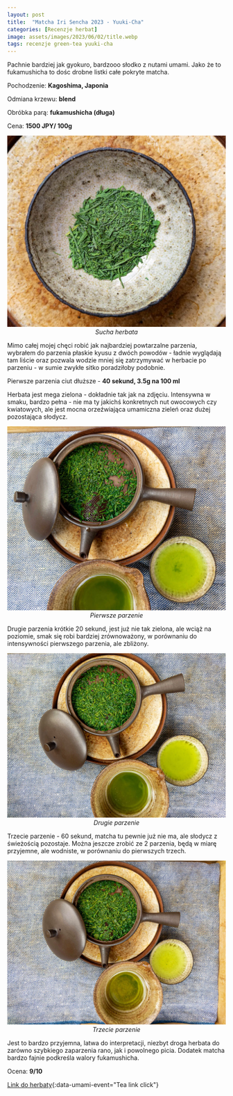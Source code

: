 ```yaml
---
layout: post
title:  "Matcha Iri Sencha 2023 - Yuuki-Cha"
categories: [Recenzje herbat]
image: assets/images/2023/06/02/title.webp
tags: recenzje green-tea yuuki-cha
---
```


Pachnie bardziej jak gyokuro, bardzooo słodko z nutami umami. Jako że to fukamushicha to dośc drobne listki całe pokryte matcha.

Pochodzenie: **Kagoshima, Japonia**

Odmiana krzewu: **blend**

Obróbka parą: **fukamushicha (długa)**

Cena: **1500 JPY/ 100g** 

<p align="center">
  <img alt="Sucha herbata" src="/assets/images/2023/06/02/title.webp" width="700">
  <br>
    <em><i>Sucha herbata </i></em>
</p>

Mimo całej mojej chęci robić jak najbardziej powtarzalne parzenia, wybrałem do parzenia płaskie kyusu z dwóch powodów - ładnie wyglądają tam liście oraz pozwala wodzie mniej się zatrzymywać w herbacie po parzeniu - w sumie zwykłe sitko poradziłoby podobnie.

Pierwsze parzenia ciut dłuższe - **40 sekund, 3.5g na 100 ml**

Herbata jest mega zielona - dokładnie tak jak na zdjęciu. Intensywna w smaku, bardzo pełna - nie ma ty jakichś konkretnych nut owocowych czy kwiatowych, ale jest mocna orzeźwiająca umamiczna zieleń oraz dużej pozostająca słodycz.

<p align="center">
  <img alt="pierwsze parzenie" src="/assets/images/2023/06/02/2.webp" width="700">
  <br>
    <em><i>Pierwsze parzenie </i></em>
</p>

Drugie parzenia krótkie 20 sekund, jest już nie tak zielona, ale wciąż na poziomie, smak się robi bardziej zrównoważony, w porównaniu do intensywności pierwszego parzenia, ale zbliżony.

<p align="center">
  <img alt="trzecie parzenie" src="/assets/images/2023/06/02/3.webp" width="700">
  <br>
    <em><i>Drugie parzenie </i></em>
</p>

Trzecie parzenie - 60 sekund, matcha tu pewnie już nie ma, ale słodycz z świeżością pozostaje. Można jeszcze zrobić ze 2 parzenia, będą w miarę przyjemne, ale wodniste, w porównaniu do pierwszych trzech.

<p align="center">
  <img alt="trzecie parzenie" src="/assets/images/2023/06/02/4.webp" width="700">
  <br>
    <em><i>Trzecie parzenie </i></em>
</p>

Jest to bardzo przyjemna, latwa do interpretacji, niezbyt droga herbata do zarówno szybkiego zaparzenia rano, jak i powolnego picia. Dodatek matcha bardzo fajnie podkreśla walory fukamushicha.

Ocena: **9/10**

[Link do herbaty](https://www.yuuki-cha.com/matcha-iri-sencha){:data-umami-event="Tea link click"}